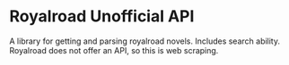 # Royalroad Unofficial API

A library for getting and parsing royalroad novels. Includes search ability.
Royalroad does not offer an API, so this is web scraping.
